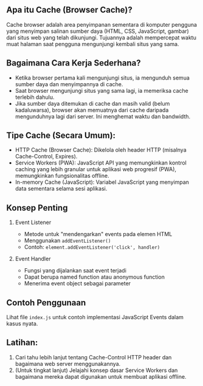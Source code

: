 ## Apa itu Cache (Browser Cache)?

Cache browser adalah area penyimpanan sementara di komputer pengguna yang menyimpan salinan sumber daya (HTML, CSS, JavaScript, gambar) dari situs web yang telah dikunjungi. Tujuannya adalah mempercepat waktu muat halaman saat pengguna mengunjungi kembali situs yang sama.

## Bagaimana Cara Kerja Sederhana?

- Ketika browser pertama kali mengunjungi situs, ia mengunduh semua sumber daya dan menyimpannya di cache.
- Saat browser mengunjungi situs yang sama lagi, ia memeriksa cache terlebih dahulu.
- Jika sumber daya ditemukan di cache dan masih valid (belum kadaluwarsa), browser akan memuatnya dari cache daripada mengunduhnya lagi dari server. Ini menghemat waktu dan bandwidth.

## Tipe Cache (Secara Umum):

- HTTP Cache (Browser Cache): Dikelola oleh header HTTP (misalnya Cache-Control, Expires).
- Service Workers (PWA): JavaScript API yang memungkinkan kontrol caching yang lebih granular untuk aplikasi web progresif (PWA), memungkinkan fungsionalitas offline.
- In-memory Cache (JavaScript): Variabel JavaScript yang menyimpan data sementara selama sesi aplikasi.

## Konsep Penting

1. Event Listener
   - Metode untuk "mendengarkan" events pada elemen HTML
   - Menggunakan `addEventListener()` 
   - Contoh: `element.addEventListener('click', handler)`

2. Event Handler
   - Fungsi yang dijalankan saat event terjadi
   - Dapat berupa named function atau anonymous function
   - Menerima event object sebagai parameter

## Contoh Penggunaan

Lihat file `index.js` untuk contoh implementasi JavaScript Events dalam kasus nyata.

## Latihan:

1. Cari tahu lebih lanjut tentang Cache-Control HTTP header dan bagaimana web server menggunakannya.
2. (Untuk tingkat lanjut) Jelajahi konsep dasar Service Workers dan bagaimana mereka dapat digunakan untuk membuat aplikasi offline.
